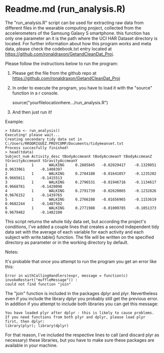 # Readme.md (run_analysis.R)															


The "run_analysis.R" script can be used for extracting raw data 
from different files in the wearable computing project, collected 
from the accelerometers of the Samsung Galaxy S smartphone.
this function has only one parameter an it is the path where the
UCI HAR Dataset directory is located.
For further information about how this program works and meta data, please 
check the codebook.txt entry located 
at https://github.com/ronaldraxon/GetandCleanDat_Proj.

Please follow the instructions below to run the program: 

1) Please get the file from the github repo 
   at https://github.com/ronaldraxon/GetandCleanDat_Proj

2) In order to execute the program, you have to load it 
   with the "source" function in a r console.

	source("yourfilelocationhere.../run_analysis.R")

3) And then just run it!

Example:

	> tdata <- run_analysis()
	Executing! please wait...
	Creating secondary tidy data set in C:/Users/RRODRIGUEZ.PROYCOMP/Documents/tidymeanset.txt
	Process succesfully finished!
	> head(tdata)
  	Subject_num Activity_desc tBodyAccmeanX tBodyAccmeanY tBodyAccmeanZ tGravityAccmeanX tGravityAccmeanY
	1           1       WALKING     0.2885845   -0.02029417    -0.1329051        0.9633961       -0.1408397
	2           1       WALKING     0.2784188   -0.01641057    -0.1235202        0.9665611       -0.1415513
	3           1       WALKING     0.2796531   -0.01946716    -0.1134617        0.9668781       -0.1420098
	4           1       WALKING     0.2791739   -0.02620065    -0.1232826        0.9676152       -0.1439765
	5           1       WALKING     0.2766288   -0.01656965    -0.1153619        0.9682244       -0.1487502
	6           1       WALKING     0.2771988   -0.01009785    -0.1051373        0.9679482       -0.1482100

This script returns the whole tidy data set, but according the project's conditions, I've added 
a couple lines that creates a second independent tidy data set with the average of each variable 
for each activity and each subject with write.table() function. The file will be written on the 
specified directory as parameter or in the working directory by default.

Notes:

It's probable that once you attempt to run the program you get an error like this:

 	Error in withCallingHandlers(expr, message = function(c) invokeRestart("muffleMessage")) : 
  	could not find function "join"
 
The "join" function is included in the packages dplyr and plyr. Nevertheless even if you include the library
dplyr you probably still get the previous error. In addition if you attempt to include both libraries you 
can  get this message: 

	You have loaded plyr after dplyr - this is likely to cause problems.
	If you need functions from both plyr and dplyr, please load plyr first, then dplyr:
	library(plyr); library(dplyr)

For that reason, I´ve included the respective lines to call (and discard plyr as necessary) these libraries, 
but you have to make sure these packages are available in your machine.
